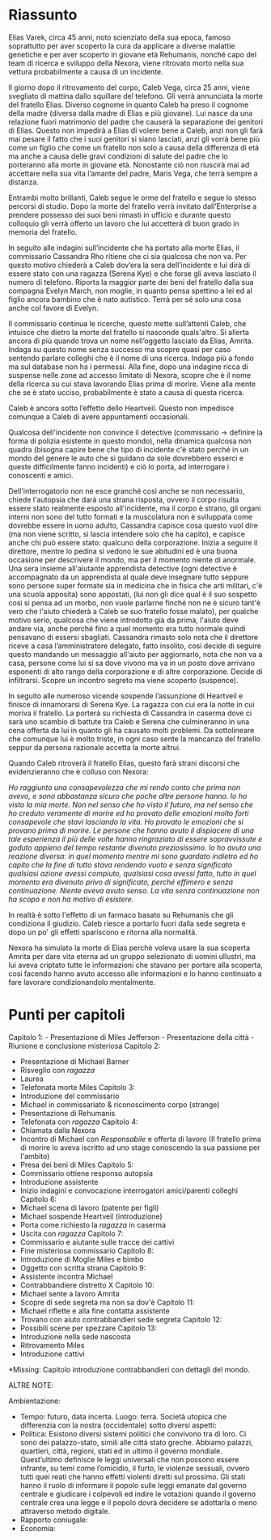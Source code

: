 # Riassunto

Elias Varek, circa 45 anni, noto scienziato della sua epoca, famoso soprattutto per aver scoperto la cura da applicare a diverse malattie genetiche e per aver scoperto in giovane età Rehumanis, nonché capo del team di ricerca e sviluppo della Nexora, viene ritrovato morto nella sua vettura probabilmente a causa di un incidente.

Il giorno dopo il ritrovamento del corpo, Caleb Vega, circa 25 anni, viene svegliato di mattina dallo squillare del telefono. Gli verrà annunciata la morte del fratello Elias. Diverso cognome in quanto Caleb ha preso il cognome della madre (diversa dalla madre di Elias e più giovane). Lui nasce da una relazione fuori matrimonio del padre che causerà la separazione dei genitori di Elias. Questo non impedirà a Elias di volere bene a Caleb, anzi non gli farà mai pesare il fatto che i suoi genitori si siano lasciati, anzi gli vorrà bene più come un figlio che come un fratello non solo a causa della differenza di età ma anche a causa delle gravi condizioni di salute del padre che lo porteranno alla morte in giovane età. Nonostante ciò non riuscirà mai ad accettare nella sua vita l’amante del padre, Maris Vega, che terrà sempre a distanza.

Entrambi molto brillanti, Caleb segue le orme del fratello e segue lo stesso percorsi di studio. Dopo la morte del fratello verrà invitato dall’Enterprise a prendere possesso dei suoi beni rimasti in ufficio e durante questo colloquio gli verrà offerto un lavoro che lui accetterà di buon grado in memoria del fratello.

In seguito alle indagini sull’incidente che ha portato alla morte Elias, il commissario Cassandra Rho ritiene che ci sia qualcosa che non va. Per questo motivo chiederà a Caleb dov’era la sera dell’incidente e lui dirà di essere stato con una ragazza (Serena Kye) e che forse gli aveva lasciato il numero di telefono. Riporta la maggior parte dei beni del fratello dalla sua compagna Evelyn March, non moglie, in quanto pensa spettino a lei ed al figlio ancora bambino che è nato autistico. Terrà per sé solo una cosa anche col favore di Evelyn. 

Il commissario continua le ricerche, questo mette sull’attenti Caleb, che intuisce che dietro la morte del fratello si nasconde quals'altro. Si allerta ancora di più quando trova un nome nell’oggetto lasciato da Elias, Amrita. Indaga su questo nome senza successo ma scopre quasi per caso sentendo parlare colleghi che è il nome di una ricerca. Indaga più a fondo ma sul database non ha i permessi. Alla fine, dopo una indagine ricca di suspense nelle zone ad accesso limitato di Nexora, scopre che è il nome della ricerca su cui stava lavorando Elias prima di morire. Viene alla mente che se è stato ucciso, probabilmente è stato a causa di questa ricerca.

Caleb è ancora sotto l’effetto dello Heartveil. Questo non impedisce comunque a Caleb di avere appuntamenti occasionali.

Qualcosa dell'incidente non convince il detective (commissario -> definire la forma di polizia esistente in questo mondo), nella dinamica qualcosa non quadra (bisogna capire bene che tipo di incidente c'è stato perché in un mondo del genere le auto che si guidano da sole dovrebbero esserci e queste difficilmente fanno incidenti) e ciò lo porta, ad interrogare i conoscenti e amici.

Dell'interrogatorio non  ne esce granché così anche se non necessario, chiede l'autopsia che darà una strana risposta, ovvero il corpo risulta essere stato realmente esposto all'incidente, ma il corpo è strano, gli organi interni non sono del tutto formati e la muscolatura non è sviluppata come dovrebbe essere in uomo adulto, Cassandra capisce cosa questo vuol dire (ma non viene scritto, si lascia intendere solo che ha capito), e capisce anche chi può essere stato: qualcuno della corporazione. Inizia a seguire il direttore, mentre lo pedina si vedono le sue abitudini ed è una buona occasione per descrivere il mondo, ma per il momento niente di anormale. Una sera insieme all'aiutante apprendista detective (ogni detective è accompagnato da un apprendista al quale deve insegnare tutto seppure sono persone super formate sia in medicina che in fisica che arti militari, c'è una scuola apposita) sono appostati, (lui non gli dice qual è il suo sospetto così si pensa ad un morbo, non vuole parlarne finché non ne è sicuro tant'è vero che l'aiuto chiederà a Caleb se suo fratello fosse malato), per qualche motivo serio, qualcosa che viene introdotto già da prima, l'aiuto deve andare via, anche perché fino a quel momento era tutto normale quindi pensavano di essersi sbagliati. Cassandra rimasto solo nota che il direttore riceve a casa l’amministratore delegato, fatto insolito, così decide di seguire questo mandando un messaggio all'aiuto per aggiornarlo, nota che non va a casa, persone come lui si sa dove vivono ma va in un posto dove arrivano esponenti di alto rango della corporazione e di altre corporazione. Decide di infiltrarsi. Scopre un incontro segreto ma viene scoperto (suspence).

In seguito alle numeroso vicende sospende l’assunzione di Heartveil e finisce di innamorarsi di Serena Kye. La ragazza con cui era la notte in cui moriva il fratello. La porterà su richiesta di Cassandra in caserma dove ci sarà uno scambio di battute tra Caleb e Serena che culmineranno in una cena offerta da lui in quanto gli ha causato molti problemi. Da sottolineare che comunque lui è molto triste, in ogni caso sente la mancanza del fratello seppur da persona razionale accetta la morte altrui.

Quando Caleb ritroverà il fratello Elias, questo farà strani discorsi che evidenzieranno che è colluso con Nexora:

_Ho raggiunto una consapevolezza che mi rendo conto che prima non avevo, e sono abbastanza sicuro che poche altre persone hanno. Io ho visto la mia morte. Non nel senso che ho visto il futuro, ma nel senso che ho creduto veramente di morire ed ho provato delle emozioni molto forti consapevole che stavi lasciando la vita. Ho provato le emozioni che si provano prima di morire. Le persone che hanno avuto il dispiacere di una tale esperienza il più delle volte hanno ringraziato di essere sopravvissute e goduto appieno del tempo restante divenuto preziosissimo. Io ho avuto una reazione diversa: in quel momento mentre mi sono guardato indietro ed ho capito che la fine di tutto stava rendendo vuoto e senza significato qualsiasi azione avessi compiuto, qualsiasi cosa avessi fatto, tutto in quel momento era divenuto privo di significato, perché effimero e senza continuazione. Niente aveva avuto senso. La vita senza continuazione non ha scopo e non ha motivo di esistere._

In realtà è sotto l'effetto di un farmaco basato su Rehumanis che gli condiziona il giudizio. Caleb riesce a portarlo fuori dalla sede segreta e dopo un po' gli effetti spariscono e ritorna alla normalità.

Nexora ha simulato la morte di Elias perchè voleva usare la sua scoperta Amrita per dare vita eterna ad un gruppo selezionato di uomini ullustri, ma lui aveva criptato tutte le informazioni che stavano per portare alla scoperta, cosi facendo hanno avuto accesso alle informazioni e lo hanno continuato a fare lavorare condizionandolo mentalmente.



# Punti per capitoli

Capitolo 1: 
	- Presentazione di Miles Jefferson
	- Presentazione della città
	- Riunione e conclusione misteriosa
Capitolo 2:
  - Presentazione di Michael Barner
  - Risveglio con _ragazza_
  - Laurea
  - Telefonata morte Miles
Capitolo 3:
  - Introduzione del commissario
  - Michael in commissariato & riconoscimento corpo (strange)
  - Presentazione di Rehumanis
  - Telefonata con _ragazza_
Capitolo 4:
  - Chiamata dalla Nexora
  - Incontro di Michael con _Responsabile_ e offerta di lavoro (Il fratello prima di morire lo aveva iscritto ad uno stage conoscendo la sua passione per l'ambito)
  - Presa dei beni di Miles
Capitolo 5:
  - Commissario ottiene responso autopsia
  - Introduzione assistente
  - Inizio indagini e convocazione interrogatori amici/parenti colleghi
Capitolo 6:
  - Michael scena di lavoro (patente per figli)
  - Michael sospende Heartveil (introduzione)
  - Porta come richiesto la _ragazza_ in caserma
  - Uscita con _ragazza_
Capitolo 7:
  - Commissario e aiutante sulle tracce dei cattivi
  - Fine misteriosa commissario
Capitolo 8:
  - Introduzione di Moglie Miles e bimbo
  - Oggetto con scritta strana
Capitolo 9:
  - Assistente incontra Michael
  - Contrabbandiere distretto X
Capitolo 10:
  - Michael sente a lavoro Amrita
  - Scopre di sede segreta ma non sa dov'è
Capitolo 11:
  - Michael riflette e alla fine contatta assistente
  - Trovano con aiuto contrabbandieri sede segreta
Capitolo 12:
  - Possibili scene per spezzare
Capitolo 13:
  - Introduzione nella sede nascosta
  - Ritrovamento Miles
  - Introduzione cattivi

*Missing: Capitolo introduzione contrabbandieri con dettagli del mondo. 

ALTRE NOTE:

Ambientazione:

  - Tempo: futuro, data incerta. Luogo: terra. Società utopica che differenzia con la nostra (occidentale) sotto diversi aspetti:
  - Politica: Esistono diversi sistemi politici che convivono tra di loro. Ci sono dei palazzo-stato, simili alle città stato greche. Abbiamo palazzi, quartieri, città, regioni, stati ed in ultimo il governo mondiale. Quest’ultimo definisce le leggi universali che non possono essere infrante, su temi come l’omicidio, il furto, le violenze sessuali, ovvero tutti quei reati che hanno effetti violenti diretti sul prossimo. Gli stati hanno il ruolo di informare il popolo sulle leggi emanate dal governo centrale e giudicare i colpevoli ed indire le votazioni quando il governo centrale crea una legge e il popolo dovrà decidere se adottarla o meno attraverso metodo digitale.  
  - Rapporto coniugale: 
  - Economia:
